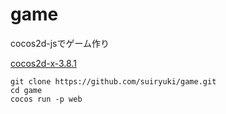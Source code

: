 # game
cocos2d-jsでゲーム作り

[cocos2d-x-3.8.1](http://cocos2d-x.org/download "download link")


    git clone https://github.com/suiryuki/game.git
    cd game
    cocos run -p web



